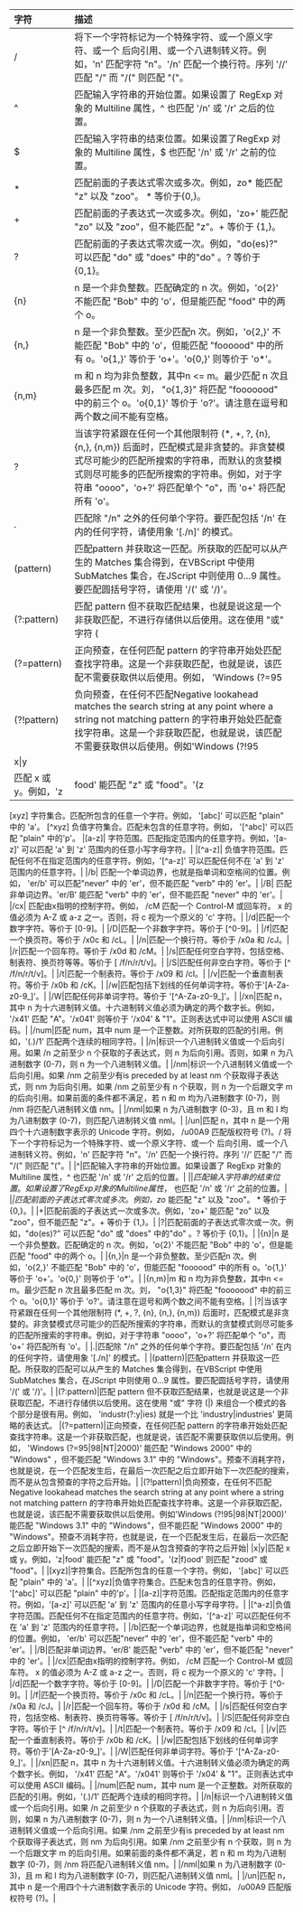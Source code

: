 | 字符 | 描述 |
| :--- | :--- |
|/|将下一个字符标记为一个特殊字符、或一个原义字符、或一个 后向引用、或一个八进制转义符。例如，'n' 匹配字符 "n"。'/n' 匹配一个换行符。序列 '//' 匹配 "/" 而 "/(" 则匹配 "("。|
|^|匹配输入字符串的开始位置。如果设置了 RegExp 对象的 Multiline 属性，^ 也匹配 '/n' 或 '/r' 之后的位置。|
|$|匹配输入字符串的结束位置。如果设置了RegExp 对象的 Multiline 属性，$ 也匹配 '/n' 或 '/r' 之前的位置。|
|*|匹配前面的子表达式零次或多次。例如，zo* 能匹配 "z" 以及 "zoo"。 * 等价于{0,}。
|+|匹配前面的子表达式一次或多次。例如，'zo+' 能匹配 "zo" 以及 "zoo"，但不能匹配 "z"。+ 等价于 {1,}。
|?|匹配前面的子表达式零次或一次。例如，"do(es)?" 可以匹配 "do" 或 "does" 中的"do" 。? 等价于 {0,1}。
|{n}|n 是一个非负整数。匹配确定的 n 次。例如，'o{2}' 不能匹配 "Bob" 中的 'o'，但是能匹配 "food" 中的两个 o。
|{n,}|n 是一个非负整数。至少匹配n 次。例如，'o{2,}' 不能匹配 "Bob" 中的 'o'，但能匹配 "foooood" 中的所有 o。'o{1,}' 等价于 'o+'。'o{0,}' 则等价于 'o*'。
|{n,m}|m 和 n 均为非负整数，其中n <= m。最少匹配 n 次且最多匹配 m 次。刘， "o{1,3}" 将匹配 "fooooood" 中的前三个 o。'o{0,1}' 等价于 'o?'。请注意在逗号和两个数之间不能有空格。
|?|当该字符紧跟在任何一个其他限制符 (*, +, ?, {n}, {n,}, {n,m}) 后面时，匹配模式是非贪婪的。非贪婪模式尽可能少的匹配所搜索的字符串，而默认的贪婪模式则尽可能多的匹配所搜索的字符串。例如，对于字符串 "oooo"，'o+?' 将匹配单个 "o"，而 'o+' 将匹配所有 'o'。|
|.|匹配除 "/n" 之外的任何单个字符。要匹配包括 '/n' 在内的任何字符，请使用象 '[./n]' 的模式。|
|(pattern)|匹配pattern 并获取这一匹配。所获取的匹配可以从产生的 Matches 集合得到，在VBScript 中使用 SubMatches 集合，在JScript 中则使用 $0…$9 属性。要匹配圆括号字符，请使用 '/(' 或 '/)'。|
|(?:pattern)|匹配 pattern 但不获取匹配结果，也就是说这是一个非获取匹配，不进行存储供以后使用。这在使用 "或" 字符 (|) 来组合一个模式的各个部分是很有用。例如， 'industr(?:y|ies) 就是一个比 'industry|industries' 更简略的表达式。|
|(?=pattern)|正向预查，在任何匹配 pattern 的字符串开始处匹配查找字符串。这是一个非获取匹配，也就是说，该匹配不需要获取供以后使用。例如， 'Windows (?=95|98|NT|2000)' 能匹配 "Windows 2000" 中的 "Windows" ，但不能匹配 "Windows 3.1" 中的 "Windows"。预查不消耗字符，也就是说，在一个匹配发生后，在最后一次匹配之后立即开始下一次匹配的搜索，而不是从包含预查的字符之后开始。|
|(?!pattern)|负向预查，在任何不匹配Negative lookahead matches the search string at any point where a string not matching pattern 的字符串开始处匹配查找字符串。这是一个非获取匹配，也就是说，该匹配不需要获取供以后使用。例如'Windows (?!95|98|NT|2000)' 能匹配 "Windows 3.1" 中的 "Windows"，但不能匹配 "Windows 2000" 中的 "Windows"。预查不消耗字符，也就是说，在一个匹配发生后，在最后一次匹配之后立即开始下一次匹配的搜索，而不是从包含预查的字符之后开始| 
|x\|y|
匹配 x 或 y。例如，'z|food' 能匹配 "z" 或 "food"。'(z|f)ood' 则匹配 "zood" 或 "food"。| 
[xyz]
字符集合。匹配所包含的任意一个字符。例如， '[abc]' 可以匹配 "plain" 中的 'a'。 
[^xyz]
负值字符集合。匹配未包含的任意字符。例如， '[^abc]' 可以匹配 "plain" 中的'p'。 
|[a-z]|
字符范围。匹配指定范围内的任意字符。例如，'[a-z]' 可以匹配 'a' 到 'z' 范围内的任意小写字母字符。| 
|[^a-z]|
负值字符范围。匹配任何不在指定范围内的任意字符。例如，'[^a-z]' 可以匹配任何不在 'a' 到 'z' 范围内的任意字符。| 
|/b|
匹配一个单词边界，也就是指单词和空格间的位置。例如， 'er/b' 可以匹配"never" 中的 'er'，但不能匹配 "verb" 中的 'er'。| 
|/B|
匹配非单词边界。'er/B' 能匹配 "verb" 中的 'er'，但不能匹配 "never" 中的 'er'。|
|/cx|
匹配由x指明的控制字符。例如， /cM 匹配一个 Control-M 或回车符。 x 的值必须为 A-Z 或 a-z 之一。否则，将 c 视为一个原义的 'c' 字符。| 
|/d|匹配一个数字字符。等价于 [0-9]。|
|/D|匹配一个非数字字符。等价于 [^0-9]。| 
|/f|匹配一个换页符。等价于 /x0c 和 /cL。|
|/n|匹配一个换行符。等价于 /x0a 和 /cJ。|
|/r|匹配一个回车符。等价于 /x0d 和 /cM。|
|/s|匹配任何空白字符，包括空格、制表符、换页符等等。等价于 [ /f/n/r/t/v]。|
|/S|匹配任何非空白字符。等价于 [^ /f/n/r/t/v]。|
|/t|匹配一个制表符。等价于 /x09 和 /cI。|
|/v|匹配一个垂直制表符。等价于 /x0b 和 /cK。|
|/w|匹配包括下划线的任何单词字符。等价于'[A-Za-z0-9_]'。| 
|/W|匹配任何非单词字符。等价于 '[^A-Za-z0-9_]'。| 
|/xn|匹配 n，其中 n 为十六进制转义值。十六进制转义值必须为确定的两个数字长。例如， '/x41' 匹配 "A"。'/x041' 则等价于 '/x04' & "1"。正则表达式中可以使用 ASCII 编码。|
|/num|匹配 num，其中 num 是一个正整数。对所获取的匹配的引用。例如，'(.)/1' 匹配两个连续的相同字符。|
|/n|标识一个八进制转义值或一个后向引用。如果 /n 之前至少 n 个获取的子表达式，则 n 为后向引用。否则，如果 n 为八进制数字 (0-7)，则 n 为一个八进制转义值。|
|/nm|标识一个八进制转义值或一个后向引用。如果 /nm 之前至少有is preceded by at least nm 个获取得子表达式，则 nm 为后向引用。如果 /nm 之前至少有 n 个获取，则 n 为一个后跟文字 m 的后向引用。如果前面的条件都不满足，若  n 和 m 均为八进制数字 (0-7)，则 /nm 将匹配八进制转义值 nm。|
|/nml|如果 n 为八进制数字 (0-3)，且 m 和 l 均为八进制数字 (0-7)，则匹配八进制转义值 nml。|
|/un|匹配 n，其中 n 是一个用四个十六进制数字表示的 Unicode 字符。例如， /u00A9 匹配版权符号 (?)。/
将下一个字符标记为一个特殊字符、或一个原义字符、或一个 后向引用、或一个八进制转义符。例如，'n' 匹配字符 "n"。'/n' 匹配一个换行符。序列 '//' 匹配 "/" 而 "/(" 则匹配 "("。|
|^|匹配输入字符串的开始位置。如果设置了 RegExp 对象的 Multiline 属性，^ 也匹配 '/n' 或 '/r' 之后的位置。|
|$|
匹配输入字符串的结束位置。如果设置了RegExp 对象的 Multiline 属性，$ 也匹配 '/n' 或 '/r' 之前的位置。|
|*|匹配前面的子表达式零次或多次。例如，zo* 能匹配 "z" 以及 "zoo"。 * 等价于{0,}。|
|+|匹配前面的子表达式一次或多次。例如，'zo+' 能匹配 "zo" 以及 "zoo"，但不能匹配 "z"。+ 等价于 {1,}。|
|?|匹配前面的子表达式零次或一次。例如，"do(es)?" 可以匹配 "do" 或 "does" 中的"do" 。? 等价于 {0,1}。|
|{n}|n 是一个非负整数。匹配确定的 n 次。例如，'o{2}' 不能匹配 "Bob" 中的 'o'，但是能匹配 "food" 中的两个 o。|
|{n,}|n 是一个非负整数。至少匹配n 次。例如，'o{2,}' 不能匹配 "Bob" 中的 'o'，但能匹配 "foooood" 中的所有 o。'o{1,}' 等价于 'o+'。'o{0,}' 则等价于 'o*'。|
|{n,m}|m 和 n 均为非负整数，其中n <= m。最少匹配 n 次且最多匹配 m 次。刘， "o{1,3}" 将匹配 "fooooood" 中的前三个 o。'o{0,1}' 等价于 'o?'。请注意在逗号和两个数之间不能有空格。|
|?|当该字符紧跟在任何一个其他限制符 (*, +, ?, {n}, {n,}, {n,m}) 后面时，匹配模式是非贪婪的。非贪婪模式尽可能少的匹配所搜索的字符串，而默认的贪婪模式则尽可能多的匹配所搜索的字符串。例如，对于字符串 "oooo"，'o+?' 将匹配单个 "o"，而 'o+' 将匹配所有 'o'。|
|.|匹配除 "/n" 之外的任何单个字符。要匹配包括 '/n' 在内的任何字符，请使用象 '[./n]' 的模式。|
|(pattern)|匹配pattern 并获取这一匹配。所获取的匹配可以从产生的 Matches 集合得到，在VBScript 中使用 SubMatches 集合，在JScript 中则使用 $0…$9 属性。要匹配圆括号字符，请使用 '/(' 或 '/)'。|
|(?:pattern)|匹配 pattern 但不获取匹配结果，也就是说这是一个非获取匹配，不进行存储供以后使用。这在使用 "或" 字符 (|) 来组合一个模式的各个部分是很有用。例如， 'industr(?:y|ies) 就是一个比 'industry|industries' 更简略的表达式。
|(?=pattern)|正向预查，在任何匹配 pattern 的字符串开始处匹配查找字符串。这是一个非获取匹配，也就是说，该匹配不需要获取供以后使用。例如， 'Windows (?=95|98|NT|2000)' 能匹配 "Windows 2000" 中的 "Windows" ，但不能匹配 "Windows 3.1" 中的 "Windows"。预查不消耗字符，也就是说，在一个匹配发生后，在最后一次匹配之后立即开始下一次匹配的搜索，而不是从包含预查的字符之后开始。|
|(?!pattern)|负向预查，在任何不匹配Negative lookahead matches the search string at any point where a string not matching pattern 的字符串开始处匹配查找字符串。这是一个非获取匹配，也就是说，该匹配不需要获取供以后使用。例如'Windows (?!95|98|NT|2000)' 能匹配 "Windows 3.1" 中的 "Windows"，但不能匹配 "Windows 2000" 中的 "Windows"。预查不消耗字符，也就是说，在一个匹配发生后，在最后一次匹配之后立即开始下一次匹配的搜索，而不是从包含预查的字符之后开始|
|x|y|匹配 x 或 y。例如，'z|food' 能匹配 "z" 或 "food"。'(z|f)ood' 则匹配 "zood" 或 "food"。|
|[xyz]|字符集合。匹配所包含的任意一个字符。例如， '[abc]' 可以匹配 "plain" 中的 'a'。| 
|[^xyz]|负值字符集合。匹配未包含的任意字符。例如， '[^abc]' 可以匹配 "plain" 中的'p'。| 
|[a-z]|字符范围。匹配指定范围内的任意字符。例如，'[a-z]' 可以匹配 'a' 到 'z' 范围内的任意小写字母字符。| 
|[^a-z]|负值字符范围。匹配任何不在指定范围内的任意字符。例如，'[^a-z]' 可以匹配任何不在 'a' 到 'z' 范围内的任意字符。| 
|/b|匹配一个单词边界，也就是指单词和空格间的位置。例如， 'er/b' 可以匹配"never" 中的 'er'，但不能匹配 "verb" 中的 'er'。| 
|/B|匹配非单词边界。'er/B' 能匹配 "verb" 中的 'er'，但不能匹配 "never" 中的 'er'。|
|/cx|匹配由x指明的控制字符。例如， /cM 匹配一个 Control-M 或回车符。 x 的值必须为 A-Z 或 a-z 之一。否则，将 c 视为一个原义的 'c' 字符。|
|/d|匹配一个数字字符。等价于 [0-9]。| 
|/D|匹配一个非数字字符。等价于 [^0-9]。|
|/f|匹配一个换页符。等价于 /x0c 和 /cL。|
|/n|匹配一个换行符。等价于 /x0a 和 /cJ。|
|/r|匹配一个回车符。等价于 /x0d 和 /cM。|
|/s|匹配任何空白字符，包括空格、制表符、换页符等等。等价于 [ /f/n/r/t/v]。|
|/S|匹配任何非空白字符。等价于 [^ /f/n/r/t/v]。|
|/t|匹配一个制表符。等价于 /x09 和 /cI。|
|/v|匹配一个垂直制表符。等价于 /x0b 和 /cK。|
|/w|匹配包括下划线的任何单词字符。等价于'[A-Za-z0-9_]'。| 
|/W|匹配任何非单词字符。等价于 '[^A-Za-z0-9_]'。| 
|/xn|匹配 n，其中 n 为十六进制转义值。十六进制转义值必须为确定的两个数字长。例如， '/x41' 匹配 "A"。'/x041' 则等价于 '/x04' & "1"。正则表达式中可以使用 ASCII 编码。|
|/num|匹配 num，其中 num 是一个正整数。对所获取的匹配的引用。例如，'(.)/1' 匹配两个连续的相同字符。| 
|/n|标识一个八进制转义值或一个后向引用。如果 /n 之前至少 n 个获取的子表达式，则 n 为后向引用。否则，如果 n 为八进制数字 (0-7)，则 n 为一个八进制转义值。|
|/nm|标识一个八进制转义值或一个后向引用。如果 /nm 之前至少有is preceded by at least nm 个获取得子表达式，则 nm 为后向引用。如果 /nm 之前至少有 n 个获取，则 n 为一个后跟文字 m 的后向引用。如果前面的条件都不满足，若  n 和 m 均为八进制数字 (0-7)，则 /nm 将匹配八进制转义值 nm。|
|/nml|如果 n 为八进制数字 (0-3)，且 m 和 l 均为八进制数字 (0-7)，则匹配八进制转义值 nml。|
|/un|匹配 n，其中 n 是一个用四个十六进制数字表示的 Unicode 字符。例如， /u00A9 匹配版权符号 (?)。|

